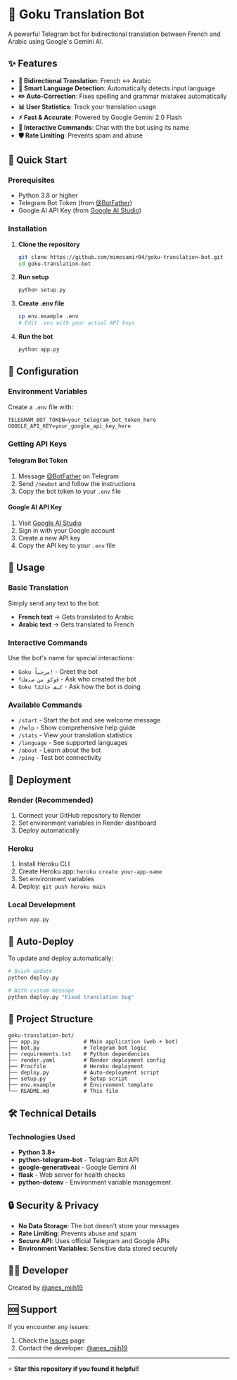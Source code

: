 # 🐉 Goku Translation Bot

A powerful Telegram bot for bidirectional translation between French and Arabic using Google's Gemini AI.

## ✨ Features

- **🔄 Bidirectional Translation**: French ↔ Arabic
- **🧠 Smart Language Detection**: Automatically detects input language
- **✏️ Auto-Correction**: Fixes spelling and grammar mistakes automatically
- **📊 User Statistics**: Track your translation usage
- **⚡ Fast & Accurate**: Powered by Google Gemini 2.0 Flash
- **🎯 Interactive Commands**: Chat with the bot using its name
- **🛡️ Rate Limiting**: Prevents spam and abuse

## 🚀 Quick Start

### Prerequisites

- Python 3.8 or higher
- Telegram Bot Token (from [@BotFather](https://t.me/BotFather))
- Google AI API Key (from [Google AI Studio](https://ai.google.dev/))

### Installation

1. **Clone the repository**
   ```bash
   git clone https://github.com/mimosamir04/goku-translation-bot.git
   cd goku-translation-bot
   ```

2. **Run setup**
   ```bash
   python setup.py
   ```

3. **Create .env file**
   ```bash
   cp env.example .env
   # Edit .env with your actual API keys
   ```

4. **Run the bot**
   ```bash
   python app.py
   ```

## 🔧 Configuration

### Environment Variables

Create a `.env` file with:

```env
TELEGRAM_BOT_TOKEN=your_telegram_bot_token_here
GOOGLE_API_KEY=your_google_api_key_here
```

### Getting API Keys

#### Telegram Bot Token
1. Message [@BotFather](https://t.me/BotFather) on Telegram
2. Send `/newbot` and follow the instructions
3. Copy the bot token to your `.env` file

#### Google AI API Key
1. Visit [Google AI Studio](https://ai.google.dev/)
2. Sign in with your Google account
3. Create a new API key
4. Copy the API key to your `.env` file

## 📱 Usage

### Basic Translation
Simply send any text to the bot:
- **French text** → Gets translated to Arabic
- **Arabic text** → Gets translated to French

### Interactive Commands
Use the bot's name for special interactions:
- `Goku مرحباً!` - Greet the bot
- `ڨوكو من صنعك؟` - Ask who created the bot
- `Goku كيف حالك؟` - Ask how the bot is doing

### Available Commands
- `/start` - Start the bot and see welcome message
- `/help` - Show comprehensive help guide
- `/stats` - View your translation statistics
- `/language` - See supported languages
- `/about` - Learn about the bot
- `/ping` - Test bot connectivity

## 🚀 Deployment

### Render (Recommended)
1. Connect your GitHub repository to Render
2. Set environment variables in Render dashboard
3. Deploy automatically

### Heroku
1. Install Heroku CLI
2. Create Heroku app: `heroku create your-app-name`
3. Set environment variables
4. Deploy: `git push heroku main`

### Local Development
```bash
python app.py
```

## 🔄 Auto-Deploy

To update and deploy automatically:

```bash
# Quick update
python deploy.py

# With custom message
python deploy.py "Fixed translation bug"
```

## 📁 Project Structure

```
goku-translation-bot/
├── app.py              # Main application (web + bot)
├── bot.py              # Telegram bot logic
├── requirements.txt    # Python dependencies
├── render.yaml         # Render deployment config
├── Procfile            # Heroku deployment
├── deploy.py           # Auto-deployment script
├── setup.py            # Setup script
├── env.example         # Environment template
└── README.md           # This file
```

## 🛠️ Technical Details

### Technologies Used
- **Python 3.8+**
- **python-telegram-bot** - Telegram Bot API
- **google-generativeai** - Google Gemini AI
- **flask** - Web server for health checks
- **python-dotenv** - Environment variable management

## 🔒 Security & Privacy

- **No Data Storage**: The bot doesn't store your messages
- **Rate Limiting**: Prevents abuse and spam
- **Secure API**: Uses official Telegram and Google APIs
- **Environment Variables**: Sensitive data stored securely

## 👨‍💻 Developer

Created by [@anes_miih19](https://t.me/anes_miih19)

## 🆘 Support

If you encounter any issues:
1. Check the [Issues](https://github.com/mimosamir04/goku-translation-bot/issues) page
2. Contact the developer: [@anes_miih19](https://t.me/anes_miih19)

---

⭐ **Star this repository if you found it helpful!**